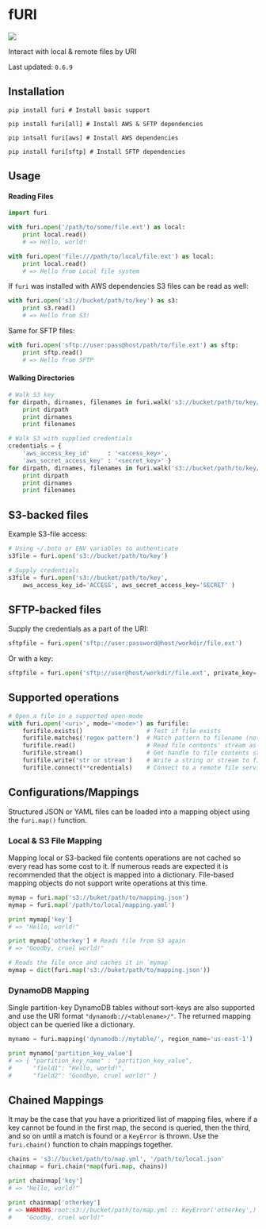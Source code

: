 # fURI

<img src="https://travis-ci.org/amancevice/furi.svg?branch=master"/>

Interact with local &amp; remote files by URI

Last updated: `0.6.9`


## Installation

```
pip install furi # Install basic support

pip install furi[all] # Install AWS & SFTP dependencies

pip intsall furi[aws] # Install AWS dependencies

pip install furi[sftp] # Install SFTP dependencies
```


## Usage

#### Reading Files

```python
import furi

with furi.open('/path/to/some/file.ext') as local:
    print local.read()
    # => Hello, world!

with furi.open('file:///path/to/local/file.ext') as local:
    print local.read()
    # => Hello from Local file system
```

If `furi` was installed with AWS dependencies S3 files can be read as well:

```python
with furi.open('s3://bucket/path/to/key') as s3:
    print s3.read()
    # => Hello from S3!
```

Same for SFTP files:

```python
with furi.open('sftp://user:pass@host/path/to/file.ext') as sftp:
    print sftp.read()
    # => Hello from SFTP

```

#### Walking Directories

```python
# Walk S3 key
for dirpath, dirnames, filenames in furi.walk('s3://bucket/path/to/key/'):
    print dirpath
    print dirnames
    print filenames

# Walk S3 with supplied credentials
credentials = {
    'aws_access_key_id'     : '<access_key>',
    'aws_secret_access_key' : '<secret_key>' }
for dirpath, dirnames, filenames in furi.walk('s3://bucket/path/to/key/', **credentials):
    print dirpath
    print dirnames
    print filenames

```

## S3-backed files

Example S3-file access:

```python
# Using ~/.boto or ENV variables to authenticate
s3file = furi.open('s3://bucket/path/to/key')

# Supply credentials
s3file = furi.open('s3://bucket/path/to/key', 
    aws_access_key_id='ACCESS', aws_secret_access_key='SECRET' )
```


## SFTP-backed files

Supply the credentials as a part of the URI:

```python
sftpfile = furi.open('sftp://user:password@host/workdir/file.ext')
```

Or with a key:

```python
sftpfile = furi.open('sftp://user@host/workdir/file.ext', private_key='/path/to/ssh_id')
```


## Supported operations

```python
# Open a file in a supported open-mode
with furi.open('<uri>', mode='<mode>') as furifile: 
    furifile.exists()                  # Test if file exists
    furifile.matches('regex pattern')  # Match pattern to filename (not including path)
    furifile.read()                    # Read file contents' stream as string
    furifile.stream()                  # Get handle to file contents stream
    furifile.write('str or stream')    # Write a string or stream to file
    furifile.connect(**credentials)    # Connect to a remote file service (such as S3)
```


## Configurations/Mappings

Structured JSON or YAML files can be loaded into a mapping object using the `furi.map()` function.


### Local & S3 File Mapping

Mapping local or S3-backed file contents operations are not cached so every read has some cost to it. If numerous reads are expected it is recommended that the object is mapped into a dictionary. File-based mapping objects do not support write operations at this time.

```python
mymap = furi.map('s3://buket/path/to/mapping.json')
mymap = furi.map('/path/to/local/mapping.yaml')

print mymap['key']
# => "Hello, world!"

print mymap['otherkey'] # Reads file from S3 again
# => "Goodby, cruel world!"

# Reads the file once and caches it in `mymap`
mymap = dict(furi.map('s3://buket/path/to/mapping.json')) 
```


### DynamoDB Mapping

Single partition-key DynamoDB tables without sort-keys are also supported and use the URI format `"dynamodb://<tablename>/"`. The returned mapping object can be queried like a dictionary.

```python
mynamo = furi.mapping('dynamodb://mytable/', region_name='us-east-1')

print mynamo['partition_key_value']
# => { "partition_key_name" : "partition_key_value",
#      "field1": "Hello, world!",
#      "field2": "Goodbye, cruel world!" }
```


## Chained Mappings

It may be the case that you have a prioritized list of mapping files, where if a key cannot be found in the first map, the second is queried, then the third, and so on until a match is found or a `KeyError` is thrown. Use the `furi.chain()` function to chain mappings together.

```python
chains = 's3://bucket/path/to/map.yml', '/path/to/local.json'
chainmap = furi.chain(*map(furi.map, chains))

print chainmap['key']
# => "Hello, world!"

print chainmap['otherkey']
# => WARNING:root:s3://bucket/path/to/map.yml :: KeyError('otherkey',)
#    "Goodby, cruel world!"
```
